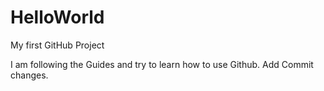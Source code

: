# HelloWorld
My first GitHub Project

I am following the Guides and try to learn how to use Github.
Add Commit changes.

